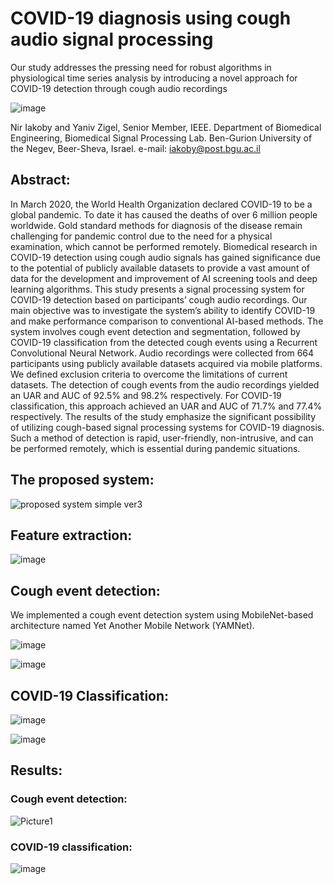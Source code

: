# COVID-19 diagnosis using cough audio signal processing
Our study addresses the pressing need for robust algorithms in physiological time series analysis by introducing a novel approach for COVID-19 detection through cough audio recordings

![image](https://github.com/chikleWhite/paper_2024_covid_cough/assets/136971404/b8384ec3-3dbe-494b-a3ac-1e4b5dccc0e7)

Nir Iakoby and Yaniv Zigel, Senior Member, IEEE.
Department of Biomedical Engineering, Biomedical Signal Processing Lab.
Ben-Gurion University of the Negev, Beer-Sheva, Israel.
e-mail: iakoby@post.bgu.ac.il

## Abstract:
In March 2020, the World Health Organization declared COVID-19 to be a global pandemic. To date it has caused the deaths of over 6 million people worldwide. Gold standard methods for diagnosis of the disease remain challenging for pandemic control due to the need for a physical examination, which cannot be performed remotely. Biomedical research in COVID-19 detection using cough audio signals has gained significance due to the potential of publicly available datasets to provide a vast amount of data for the development and improvement of AI screening tools and deep learning algorithms. This study presents a signal processing system for COVID-19 detection based on participants’ cough audio recordings. Our main objective was to investigate the system’s ability to identify COVID-19 and make performance comparison to conventional AI-based methods. The system involves cough event detection and segmentation, followed by COVID-19 classification from the detected cough events using a Recurrent Convolutional Neural Network. Audio recordings were collected from 664 participants using publicly available datasets acquired via mobile platforms. We defined exclusion criteria to overcome the limitations of current datasets. The detection of cough events from the audio recordings yielded an UAR and AUC of 92.5% and 98.2% respectively. For COVID-19 classification, this approach achieved an UAR and AUC of 71.7% and 77.4% respectively. The results of the study emphasize the significant possibility of utilizing cough-based signal processing systems for COVID-19 diagnosis. Such a method of detection is rapid, user-friendly, non-intrusive, and can be performed remotely, which is essential during pandemic situations.

## The proposed system:
![proposed system simple ver3](https://github.com/chikleWhite/paper_2024_covid_cough/assets/136971404/3ef51277-5d82-4a08-a20e-dbdd9ad62357)

## Feature extraction:
![image](https://github.com/chikleWhite/paper_2024_covid_cough/assets/136971404/c8cadb2d-cb70-4b83-8862-aac9ff9ba90b)

## Cough event detection:
We implemented a cough event detection system using MobileNet-based architecture named Yet Another Mobile Network (YAMNet).

![image](https://github.com/chikleWhite/paper_2024_covid_cough/assets/136971404/236ee5dd-34a5-4bdb-a7b1-0fa577c5faac)

![image](https://github.com/chikleWhite/paper_2024_covid_cough/assets/136971404/ab3e1fd6-5f55-4661-a7c6-e44702e256af)

## COVID-19 Classification:
![image](https://github.com/chikleWhite/paper_2024_covid_cough/assets/136971404/143e57a3-4bfa-4376-a02b-566fbe384062)

![image](https://github.com/chikleWhite/paper_2024_covid_cough/assets/136971404/4b8478e6-0781-4c93-92fc-f934f7d31f9d)

## Results:
### Cough event detection:
![Picture1](https://github.com/chikleWhite/paper_2024_covid_cough/assets/136971404/0e94c5bf-adf6-4ce4-92a8-cff942ce38f0)

### COVID-19 classification:
![image](https://github.com/chikleWhite/paper_2024_covid_cough/assets/136971404/52481063-98df-47cd-88cf-f40808dc5736)
